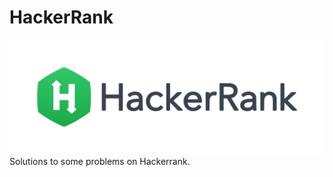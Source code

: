 # HackerRank
[![My hackerrank profile](images/HackerRankLogo.svg)](https://www.hackerrank.com/pr_chandrapraka2)
Solutions to some problems on Hackerrank.


   
  

